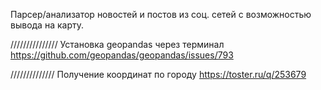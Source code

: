 Парсер/анализатор новостей и постов из соц. сетей с возможностью вывода на карту.

///////////////
Установка geopandas через терминал https://github.com/geopandas/geopandas/issues/793

//////////////
Получение координат по городу https://toster.ru/q/253679

